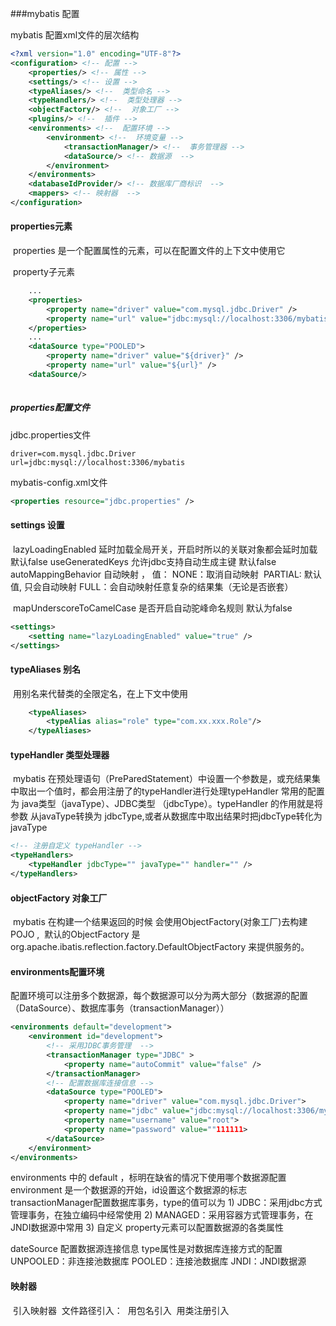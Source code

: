 ###mybatis 配置

mybatis 配置xml文件的层次结构

```xml
<?xml version="1.0" encoding="UTF-8"?>
<configuration> <!-- 配置 -->
	<properties/> <!-- 属性 -->
	<settings/> <!-- 设置 -->
	<typeAliases/> <!--  类型命名 -->
	<typeHandlers/> <!--  类型处理器 -->
	<objectFactory/> <!--  对象工厂 -->
	<plugins/> <!--  插件 -->
	<environments> <!--  配置环境 -->
		<environment> <!--  环境变量 -->
			<transactionManager/> <!--  事务管理器 -->
			<dataSource/> <!-- 数据源  -->
		</environment>
	</environments>
	<databaseIdProvider/> <!-- 数据库厂商标识  -->
	<mappers> <!-- 映射器  -->
</configuration>
```

####  properties元素

​	properties 是一个配置属性的元素，可以在配置文件的上下文中使用它	

​	property子元素

```xml
	...
	<properties>
		<property name="driver" value="com.mysql.jdbc.Driver" />
		<property name="url" value="jdbc:mysql://localhost:3306/mybatis" />
	</properties>
	...
	<dataSource type="POOLED">
		<property name="driver" value="${driver}" />
		<property name="url" value="${url}" />
	<dataSource/>
	

```

##### properties配置文件

jdbc.properties文件

```properties
driver=com.mysql.jdbc.Driver
url=jdbc:mysql://localhost:3306/mybatis
```

mybatis-config.xml文件

```xml
<properties resource="jdbc.properties" />
```



####  settings 设置

​	lazyLoadingEnabled 延时加载全局开关，开启时所以的关联对象都会延时加载   默认false
​	useGeneratedKeys   允许jdbc支持自动生成主键		默认false
​	autoMappingBehavior 自动映射 ， 值： NONE：取消自动映射 
​									 PARTIAL: 默认值, 只会自动映射
​									 FULL：会自动映射任意复杂的结果集（无论是否嵌套）

​	mapUnderscoreToCamelCase	是否开启自动驼峰命名规则 默认为false

```xml
<settings>
	<setting name="lazyLoadingEnabled" value="true" />
</settings>
```



####  typeAliases 别名

​	用别名来代替类的全限定名，在上下文中使用

```xml
	<typeAliases>
		<typeAlias alias="role" type="com.xx.xxx.Role"/>
	</typeAliases>
```




#### typeHandler 类型处理器

​	mybatis 在预处理语句（PreParedStatement）中设置一个参数是，或充结果集中取出一个值时，都会用注册了的typeHandler进行处理
​	typeHandler 常用的配置为 java类型（javaType）、JDBC类型 （jdbcType）。typeHandler 的作用就是将参数 从javaType转换为 jdbcType,或者从数据库中取出结果时把jdbcType转化为 javaType
​	

```xml
<!-- 注册自定义 typeHandler -->
<typeHandlers>
	<typeHandler jdbcType="" javaType="" handler="" />
</typeHandlers>
```

####  objectFactory 对象工厂

​	mybatis 在构建一个结果返回的时候 会使用ObjectFactory(对象工厂)去构建POJO ,
​	默认的ObjectFactory 是 org.apache.ibatis.reflection.factory.DefaultObjectFactory 来提供服务的。
​	

####  environments配置环境

​	配置环境可以注册多个数据源，每个数据源可以分为两大部分（数据源的配置（DataSource）、数据库事务（transactionManager））

```xml
<environments default="development"> 
	<environment id="development">
		<!-- 采用JDBC事务管理  -->
		<transactionManager type="JDBC" >
			<property name="autoCommit" value="false" />
		</transactionManager>
		<!-- 配置数据库连接信息 -->
		<dataSource type="POOLED">
			<property name="driver" value="com.mysql.jdbc.Driver">
			<property name="jdbc" value="jdbc:mysql://localhost:3306/mybatis">
			<property name="username" value="root">
			<property name="password" value=""111111>
		</dataSource>
	</environment>
</environments>
```

environments 中的 default ，标明在缺省的情况下使用哪个数据源配置
environment 是一个数据源的开始，id设置这个数据源的标志
transactionManager配置数据库事务，type的值可以为
	1) JDBC：采用jdbc方式管理事务，在独立编码中经常使用
	2) MANAGED：采用容器方式管理事务，在JNDI数据源中常用
	3) 自定义
property元素可以配置数据源的各类属性	

dateSource 配置数据源连接信息 type属性是对数据库连接方式的配置
	UNPOOLED：非连接池数据库 
	POOLED：连接池数据库
	JNDI：JNDI数据源



#### 映射器

​	引入映射器
​		文件路径引入：
​		用包名引入
​		用类注册引入
​		

